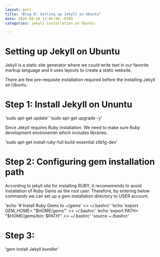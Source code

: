 ```yaml
---
layout: post
title: "Blog 0: Setting up Jekyll on Ubuntu"
date: 2020-08-28 11:05:00 -0700
categories: jekyll installation on Ubuntu

---
```

# Setting up Jekyll on Ubuntu

<p>Jekyll is a static site generator where we could write text in our favorite markup language and it uses layouts
to create a static website. 
</p>
There are few pre-requisite installation required before the installing Jekyll on Ubuntu.

# Step 1: Install Jekyll on Ununtu 

'sudo apt-get update'
'sudo apt-get upgrade -y'

Since Jekyll requires Ruby installation. We need to make sure Ruby development environemtn which includes
libraries. 

'sudo apt-get install ruby-full build-essential zlib1g-dev'

# Step 2: Configuring gem installation path

According to jekyll site for installing RUBY, it recomemends to avoid installation of Ruby Gems as the root user.
Therefore, by entering below commands we can set up a gem installation directory to USER account.

'echo '# Install Ruby Gems to ~/gems' >> ~/.bashrc'
'echo 'export GEM_HOME= "$HOME/gems"' >> ~/.bashrc'
'echo 'export PATH= "$HOME/gems/bin: $PATH"' >> ~/.bashrc'
'source ~./bashrc'

# Step 3:

'gem install Jekyll bundler'
